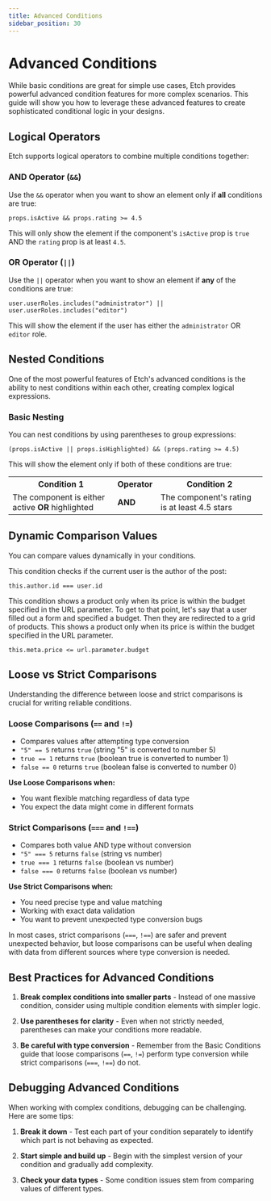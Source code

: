 ```yaml
---
title: Advanced Conditions
sidebar_position: 30
---
```


# Advanced Conditions 

While basic conditions are great for simple use cases, Etch provides powerful advanced condition features for more complex scenarios. This guide will show you how to leverage these advanced features to create sophisticated conditional logic in your designs.

## Logical Operators

Etch supports logical operators to combine multiple conditions together:

### AND Operator (`&&`)

Use the `&&` operator when you want to show an element only if **all** conditions are true:

```
props.isActive && props.rating >= 4.5
```

This will only show the element if the component's `isActive` prop is `true` AND the `rating` prop is at least `4.5`.

### OR Operator (`||`)

Use the `||` operator when you want to show an element if **any** of the conditions are true:

```
user.userRoles.includes("administrator") || user.userRoles.includes("editor")
```

This will show the element if the user has either the `administrator` OR `editor` role.

## Nested Conditions

One of the most powerful features of Etch's advanced conditions is the ability to nest conditions within each other, creating complex logical expressions.

### Basic Nesting

You can nest conditions by using parentheses to group expressions:

```
(props.isActive || props.isHighlighted) && (props.rating >= 4.5)
```

This will show the element only if both of these conditions are true:

<table>
  <tr>
    <th width="45%">Condition 1</th>
    <th width="10%">Operator</th>
    <th width="45%">Condition 2</th>
  </tr>
  <tr>
    <td>The component is either active <b>OR</b> highlighted</td>
    <td><b>AND</b></td>
    <td>The component's rating is at least 4.5 stars</td>
  </tr>
</table>

## Dynamic Comparison Values

You can compare values dynamically in your conditions.

This condition checks if the current user is the author of the post:

```
this.author.id === user.id
```

This condition shows a product only when its price is within the budget specified in the URL parameter. To get to that point, let's say that a user filled out a form and specified a budget. Then they are redirected to a grid of products. This shows a product only when its price is within the budget specified in the URL parameter.

```
this.meta.price <= url.parameter.budget
```


## Loose vs Strict Comparisons

Understanding the difference between loose and strict comparisons is crucial for writing reliable conditions.

### Loose Comparisons (`==` and `!=`)

- Compares values after attempting type conversion
- `"5" == 5` returns `true` (string "5" is converted to number 5)
- `true == 1` returns `true` (boolean true is converted to number 1)
- `false == 0` returns `true` (boolean false is converted to number 0)

**Use Loose Comparisons when:**
- You want flexible matching regardless of data type
- You expect the data might come in different formats

### Strict Comparisons (`===` and `!==`)

- Compares both value AND type without conversion
- `"5" === 5` returns `false` (string vs number)
- `true === 1` returns `false` (boolean vs number)
- `false === 0` returns `false` (boolean vs number)

**Use Strict Comparisons when:**
- You need precise type and value matching
- Working with exact data validation
- You want to prevent unexpected type conversion bugs

In most cases, strict comparisons (`===`, `!==`) are safer and prevent unexpected behavior, but loose comparisons can be useful when dealing with data from different sources where type conversion is needed.

## Best Practices for Advanced Conditions

1. **Break complex conditions into smaller parts** - Instead of one massive condition, consider using multiple condition elements with simpler logic.

2. **Use parentheses for clarity** - Even when not strictly needed, parentheses can make your conditions more readable.

3. **Be careful with type conversion** - Remember from the Basic Conditions guide that loose comparisons (`==`, `!=`) perform type conversion while strict comparisons (`===`, `!==`) do not.


## Debugging Advanced Conditions

When working with complex conditions, debugging can be challenging. Here are some tips:

1. **Break it down** - Test each part of your condition separately to identify which part is not behaving as expected.

2. **Start simple and build up** - Begin with the simplest version of your condition and gradually add complexity.

3. **Check your data types** - Some condition issues stem from comparing values of different types.